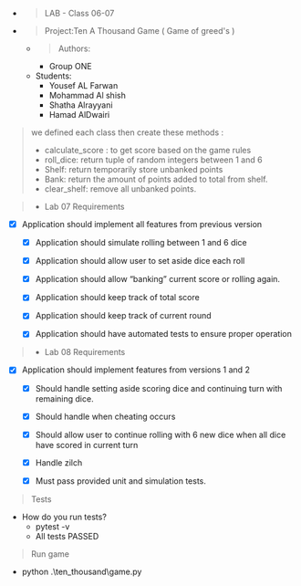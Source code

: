 - > LAB - Class 06-07
- > Project:Ten A Thousand Game ( Game of greed's )
  - > Authors:
      - Group ONE
  - Students: 
    - Yousef AL Farwan 
    - Mohammad Al shish
    - Shatha Alrayyani
    - Hamad AlDwairi 
> we defined each class then create these methods : 
> - calculate_score : to get score based on the game rules 
> - roll_dice: return tuple of random integers between 1 and 6 
> - Shelf: return temporarily store unbanked points
> - Bank: return the amount of points added to total from shelf.
> - clear_shelf: remove all unbanked points.

>- Lab 07 Requirements
- [x] Application should implement all features from previous version
  - [x] Application should simulate rolling between 1 and 6 dice
  - [x] Application should allow user to set aside dice each roll
  - [x] Application should allow “banking” current score or rolling again.
  - [x] Application should keep track of total score
  - [x] Application should keep track of current round
  - [x] Application should have automated tests to ensure proper operation


>- Lab 08 Requirements
-[x] Application should implement features from versions 1 and 2
  - [x] Should handle setting aside scoring dice and continuing turn with remaining dice.
  - [x] Should handle when cheating occurs
  - [x] Should allow user to continue rolling with 6 new dice when all dice have scored in current turn
  - [x] Handle zilch
  - [x] Must pass provided unit and simulation tests.


>Tests
- How do you run tests?
     - pytest -v
     - All tests PASSED

> Run game 
- python .\ten_thousand\game.py